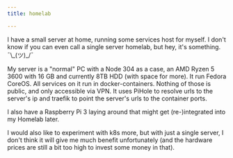 ```yaml
---
title: homelab

---
```


I have a small server at home, running some services host for myself.
I don't know if you can even call a single server homelab,
but hey, it's something. ¯\\\_(ツ)_/¯

My server is a "normal" PC with a Node 304 as a case, an AMD Ryzen 5 3600 with
16 GB and currently 8TB HDD (with space for more). It run Fedora CoreOS.
All services on it run in docker-containers. Nothing of those is public,
and only accessible via VPN. It uses PiHole to resolve urls to the server's ip
and traefik to point the server's urls to the container ports.

I also have a Raspberry Pi 3 laying around that might get (re-)integrated
into my Homelab later.

I would also like to experiment with k8s more,
but with just a single server, I don't think it will give me much benefit
unfortunately (and the hardware prices are still a bit too high
to invest some money in that).
